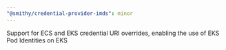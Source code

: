 ```yaml
---
"@smithy/credential-provider-imds": minor
---
```


Support for ECS and EKS credential URI overrides, enabling the use of EKS Pod Identities on EKS

